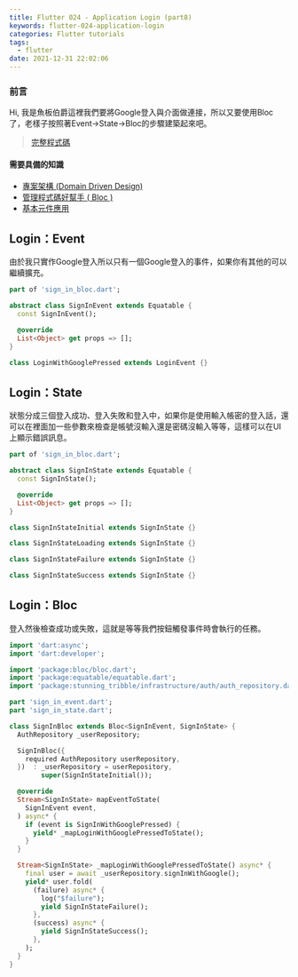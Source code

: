 ```yaml
---
title: Flutter 024 - Application Login (part8)
keywords: flutter-024-application-login
categories: Flutter tutorials
tags:
  - flutter
date: 2021-12-31 22:02:06
---
```

### 前言
Hi, 我是魚板伯爵這裡我們要將Google登入與介面做連接，所以又要使用Bloc了，老樣子按照著Event->State->Bloc的步驟建築起來吧。

> [完整程式碼](https://github.com/Daviswww/stunning_tribble/tree/day24)
<!-- more -->
#### 需要具備的知識
- [專案架構 (Domain Driven Design)](https://chucs.github.io/flutter-017-domain-driven-design)
- [管理程式碼好幫手 ( Bloc )](https://chucs.github.io/flutter-013-bloc)
- [基本元件應用](https://chucs.github.io/flutter-001-root)


## Login：Event
由於我只實作Google登入所以只有一個Google登入的事件，如果你有其他的可以繼續擴充。

```dart
part of 'sign_in_bloc.dart';

abstract class SignInEvent extends Equatable {
  const SignInEvent();

  @override
  List<Object> get props => [];
}

class LoginWithGooglePressed extends LoginEvent {}

```

## Login：State
狀態分成三個登入成功、登入失敗和登入中，如果你是使用輸入帳密的登入話，還可以在裡面加一些參數來檢查是帳號沒輸入還是密碼沒輸入等等，這樣可以在UI上顯示錯誤訊息。

```dart
part of 'sign_in_bloc.dart';

abstract class SignInState extends Equatable {
  const SignInState();

  @override
  List<Object> get props => [];
}

class SignInStateInitial extends SignInState {}

class SignInStateLoading extends SignInState {}

class SignInStateFailure extends SignInState {}

class SignInStateSuccess extends SignInState {}

```


## Login：Bloc
登入然後檢查成功或失敗，這就是等等我們按鈕觸發事件時會執行的任務。

```dart
import 'dart:async';
import 'dart:developer';

import 'package:bloc/bloc.dart';
import 'package:equatable/equatable.dart';
import 'package:stunning_tribble/infrastructure/auth/auth_repository.dart';

part 'sign_in_event.dart';
part 'sign_in_state.dart';

class SignInBloc extends Bloc<SignInEvent, SignInState> {
  AuthRepository _userRepository;

  SignInBloc({
    required AuthRepository userRepository,
  })  : _userRepository = userRepository,
        super(SignInStateInitial());

  @override
  Stream<SignInState> mapEventToState(
    SignInEvent event,
  ) async* {
    if (event is SignInWithGooglePressed) {
      yield* _mapLoginWithGooglePressedToState();
    }
  }

  Stream<SignInState> _mapLoginWithGooglePressedToState() async* {
    final user = await _userRepository.signInWithGoogle();
    yield* user.fold(
      (failure) async* {
        log("$failure");
        yield SignInStateFailure();
      },
      (success) async* {
        yield SignInStateSuccess();
      },
    );
  }
}

```